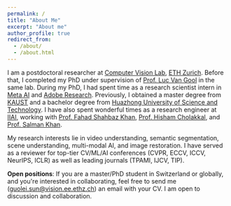 ```yaml
---
permalink: /
title: "About Me"
excerpt: "About me"
author_profile: true
redirect_from: 
  - /about/
  - /about.html
---
```

I am a postdoctoral researcher at [Computer Vision Lab](https://vision.ee.ethz.ch/), [ETH Zurich](https://ethz.ch/en.html). Before that, I completed my PhD under supervision of [Prof. Luc Van Gool](https://vision.ee.ethz.ch/people-details.OTAyMzM=.TGlzdC8zMjQ4LC0xOTcxNDY1MTc4.html) in the same lab. During my PhD, I had spent time as a research scientist intern in [Meta AI](https://ai.meta.com/) and [Adobe Research](https://research.adobe.com/). Previously, I obtained a master degree from [KAUST](https://www.kaust.edu.sa/en) and a bachelor degree from [Huazhong University of Science and Technology](https://www.hust.edu.cn). I have also spent wonderful times as a research engineer at [IIAI](http://www.inceptioniai.org), working with [Prof. Fahad Shahbaz Khan](https://sites.google.com/view/fahadkhans/home), [Prof. Hisham Cholakkal](https://mbzuai.ac.ae/study/faculty/hisham-cholakkal), and [Prof. Salman Khan](https://salman-h-khan.github.io).

My research interests lie in video understanding, semantic segmentation, scene understanding, multi-modal AI, and image restoration. I have served as a reviewer for top-tier CV/ML/AI conferences (CVPR, ECCV, ICCV, NeurIPS, ICLR) as well as leading journals (TPAMI, IJCV, TIP).

<strong>Open positions</strong>: If you are a master/PhD student in Switzerland or globally, and you're interested in collaborating, feel free to send me (guolei.sun@vision.ee.ethz.ch) an email with your CV. I am open to discussion and collaboration. 


